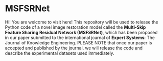 # MSFSRNet
Hi! You are welcome to visit here! This repository will be used to release the Python code of a novel image restoration model called the **Multi-Skip Feature Sharing Residual Network (MSFSRNet)**, which has been proposed in our paper submitted to the international journal of **Expert Systems**: The Journal of Knowledge Engineering. PLEASE NOTE that once our paper is accepted and published by the journal, we will release the code and describe the experimental datasets used immediately.
